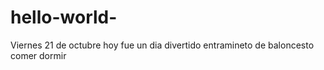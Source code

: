 # hello-world-
Viernes 21 de octubre 
hoy fue un dia divertido 
entramineto de baloncesto 
comer 
dormir 
